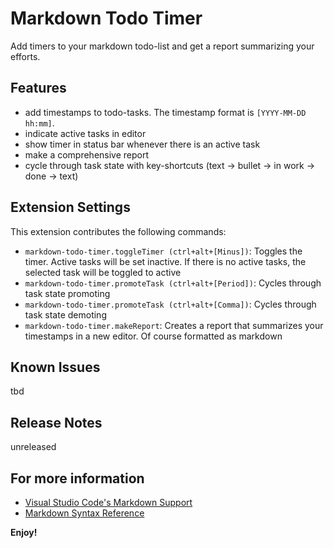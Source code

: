 # Markdown Todo Timer 

Add timers to your markdown todo-list and get a report summarizing your efforts. 

## Features

- add timestamps to todo-tasks. The timestamp format is `[YYYY-MM-DD hh:mm]`.
- indicate active tasks in editor
- show timer in status bar whenever there is an active task
- make a comprehensive report
- cycle through task state with key-shortcuts (text -> bullet -> in work -> done -> text)  

## Extension Settings

This extension contributes the following commands:

- `markdown-todo-timer.toggleTimer (ctrl+alt+[Minus])`: Toggles the timer. Active tasks will be set inactive. If there is no active tasks, the selected task will be toggled to active 
- `markdown-todo-timer.promoteTask (ctrl+alt+[Period])`: Cycles through task state promoting
- `markdown-todo-timer.promoteTask (ctrl+alt+[Comma])`: Cycles through task state demoting    
- `markdown-todo-timer.makeReport`: Creates a report that summarizes your timestamps in a new editor. Of course formatted as markdown 


## Known Issues

tbd
## Release Notes

unreleased

## For more information

* [Visual Studio Code's Markdown Support](http://code.visualstudio.com/docs/languages/markdown)
* [Markdown Syntax Reference](https://help.github.com/articles/markdown-basics/)

**Enjoy!**
